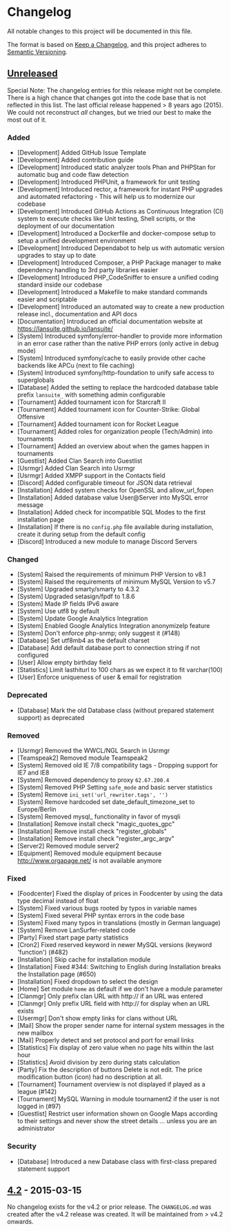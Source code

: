 # Changelog

All notable changes to this project will be documented in this file.

The format is based on [Keep a Changelog](https://keepachangelog.com/en/1.0.0/),
and this project adheres to [Semantic Versioning](https://semver.org/spec/v2.0.0.html).

## [Unreleased]

Special Note:
The changelog entries for this release might not be complete.
There is a high chance that changes got into the code base that is not reflected in this list.
The last official release happened > 8 years ago (2015).
We could not reconstruct _all_ changes, but we tried our best to make the most out of it.

### Added

- [Development] Added GitHub Issue Template
- [Development] Added contribution guide
- [Development] Introduced static analyzer tools Phan and PHPStan for automatic bug and code flaw detection
- [Development] Introduced PHPUnit, a framework for unit testing
- [Development] Introduced rector, a framework for instant PHP upgrades and automated refactoring - This will help us to modernize our codebase
- [Development] Introduced GitHub Actions as Continuous Integration (CI) system to execute checks like Unit testing, Shell scripts, or the deployment of our documentation
- [Development] Introduced a Dockerfile and docker-compose setup to setup a unified development environment
- [Development] Introduced Dependabot to help us with automatic version upgrades to stay up to date
- [Development] Introduced Composer, a PHP Package manager to make dependency handling to 3rd party libraries easier
- [Development] Introduced PHP_CodeSniffer to ensure a unified coding standard inside our codebase
- [Development] Introduced a Makefile to make standard commands easier and scriptable
- [Development] Introduced an automated way to create a new production release incl., documentation and API docs
- [Documentation] Introduced an official documentation website at https://lansuite.github.io/lansuite/
- [System] Introduced symfony/error-handler to provide more information in an error case rather than the native PHP errors (only active in debug mode)
- [System] Introduced symfony/cache to easily provide other cache backends like APCu (next to file caching)
- [System] Introduced symfony/http-foundation to unify safe access to superglobals
- [Database] Added the setting to replace the hardcoded database table prefix `lansuite_` with something admin configurable
- [Tournament] Added tournament icon for Starcraft II
- [Tournament] Added tournament icon for Counter-Strike: Global Offensive
- [Tournament] Added tournament icon for Rocket League
- [Tournament] Added roles for organization people (Tech/Admin) into tournaments
- [Tournament] Added an overview about when the games happen in tournaments
- [Guestlist] Added Clan Search into Guestlist
- [Usrmgr] Added Clan Search into Usrmgr
- [Usrmgr] Added XMPP support in the Contacts field
- [Discord] Added configurable timeout for JSON data retrieval
- [Installation] Added system checks for OpenSSL and allow_url_fopen
- [Installation] Added database value User@Server into MySQL error message
- [Installation] Added check for incompatible SQL Modes to the first installation page
- [Installation] If there is no `config.php` file available during installation, create it during setup from the default config
- [Discord] Introduced a new module to manage Discord Servers
  
### Changed

- [System] Raised the requirements of minimum PHP Version to v8.1
- [System] Raised the requirements of minimum MySQL Version to v5.7
- [System] Upgraded smarty/smarty to 4.3.2
- [System] Upgraded setasign/fpdf to 1.8.6
- [System] Made IP fields IPv6 aware
- [System] Use utf8 by default
- [System] Update Google Analytics Integration
- [System] Enabled Google Analytics Integration anonymizeIp feature
- [System] Don't enforce php-snmp; only suggest it (#148)
- [Database] Set utf8mb4 as the default charset
- [Database] Add default database port to connection string if not configured
- [User] Allow empty birthday field
- [Statistics] Limit lasthiturl to 100 chars as we expect it to fit varchar(100)
- [User] Enforce uniqueness of user & email for registration

### Deprecated

- [Database] Mark the old Database class (without prepared statement support) as deprecated

### Removed

- [Usrmgr] Removed the WWCL/NGL Search in Usrmgr
- [Teamspeak2] Removed module Teamspeak2
- [System] Removed old IE 7/8 compatibility tags - Dropping support for IE7 and IE8
- [System] Removed dependency to proxy `62.67.200.4`
- [System] Removed PHP Setting `safe_mode` and basic server statistics
- [System] Remove `ini_set('url_rewriter.tags', '')`
- [System] Remove hardcoded set date_default_timezone_set to Europe/Berlin
- [System] Removed mysql_ functionality in favor of mysqli
- [Installation] Remove install check "magic_quotes_gpc"
- [Installation] Remove install check "register_globals"
- [Installation] Remove install check "register_argc_argv"
- [Server2] Removed module server2
- [Equipment] Removed module equipment because http://www.orgapage.net/ is not available anymore

### Fixed

- [Foodcenter] Fixed the display of prices in Foodcenter by using the data type decimal instead of float
- [System] Fixed various bugs rooted by typos in variable names
- [System] Fixed several PHP syntax errors in the code base
- [System] Fixed many typos in translations (mostly in German language)
- [System] Remove LanSurfer-related code
- [Party] Fixed start page party statistics
- [Cron2] Fixed reserved keyword in newer MySQL versions (keyword 'function') (#482)
- [Installation] Skip cache for installation module
- [Installation] Fixed #344: Switching to English during Installation breaks the Installation page (#650)
- [Installation] Fixed dropdown to select the design
- [Home] Set module `home` as default if we don't have a module parameter
- [Clanmgr] Only prefix clan URL with http:// if an URL was entered
- [Clanmgr] Only prefix URL field with http:// for display when an URL exists
- [Usermgr] Don't show empty links for clans without URL
- [Mail] Show the proper sender name for internal system messages in the new mailbox
- [Mail] Properly detect and set protocol and port for email links
- [Statistics] Fix display of zero value when no page hits within the last hour
- [Statistics] Avoid division by zero during stats calculation
- [Party] Fix the description of buttons Delete is not edit. The price modification button (icon) had no description at all.
- [Tournament] Tournament overview is not displayed if played as a league (#142)
- [Tournament] MySQL Warning in module tournament2 if the user is not logged in (#97)
- [Guestlist] Restrict user information shown on Google Maps according to their settings and never show the street details ... unless you are an administrator

### Security

- [Database] Introduced a new Database class with first-class prepared statement support

## [4.2] - 2015-03-15

No changelog exists for the v4.2 or prior release.
The `CHANGELOG.md` was created after the v4.2 release was created.
It will be maintained from > v4.2 onwards.

[unreleased]: https://github.com/olivierlacan/keep-a-changelog/compare/v4.2...HEAD
[4.2]: https://github.com/lansuite/lansuite/releases/tag/v4.2

